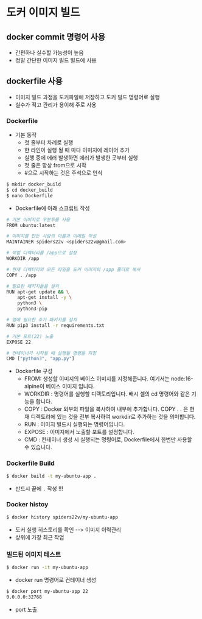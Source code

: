 # 도커 이미지 빌드

## docker commit 명령어 사용
- 간편하나 실수할 가능성이 높음
- 정말 간단한 이미지 빌드 빌드에 사용

## dockerfile 사용
- 이미지 빌드 과정을 도커파일에 저장하고 도커 빌드 명령어로 실행
- 실수가 적고 관리가 용이해 주로 사용

### Dockerfile
- 기본 동작
  - 첫 줄부터 차례로 실행
  - 한 라인이 실행 될 때 마다 이미지에 레이어 추가
  - 실행 중에 에러 발생하면 에러가 발생한 곳부터 실행
  - 첫 줄은 항상 from으로 시작
  - #으로 시작하는 것은 주석으로 인식

```bash
$ mkdir docker_build
$ cd docker_build
$ nano Dockerfile
```

- Dockerfile에 아래 스크립트 작성
```bash
# 기본 이미지로 우분투를 사용
FROM ubuntu:latest

# 이미지를 만든 사람의 이름과 이메일 작성
MAINTAINER spiders22v <spiders22v@gmail.com>

# 작업 디렉터리를 /app으로 설정
WORKDIR /app

# 현재 디렉터리의 모든 파일을 도커 이미지의 /app 폴더로 복사
COPY . /app

# 필요한 패키지들을 설치
RUN apt-get update && \
    apt-get install -y \
    python3 \
    python3-pip

# 앱에 필요한 추가 패키지를 설치
RUN pip3 install -r requirements.txt

# 기본 포트(22) 노출
EXPOSE 22

# 컨테이너가 시작될 때 실행될 명령을 지정
CMD ["python3", "app.py"]
```
- Dockerfile 구성
  - FROM: 생성할 이미지의 베이스 이미지를 지정해줍니다. 여기서는 node:16-alpine이 베이스 이미지 입니다.
  - WORKDIR : 명령어를 실행할 디렉토리입니다. 배시 셸의 cd 명령어와 같은 기능을 합니다.
  - COPY : Docker 외부의 파일을 복사하여 내부에 추가합니다. COPY . . 은 현재 디렉토리에 있는 것을 전부 복사하여 workdir로 추가하는 것을 의미합니다.
  - RUN : 이미지 빌드시 실행되는 명령어입니다.
  - EXPOSE : 이미지에서 노출할 포트를 설정합니다.
  - CMD : 컨테이너 생성 시 실행되는 명령어로, Dockerfile에서 한번만 사용할 수 있습니다.






### Dockerfile Build
```bash
$ docker build -t my-ubuntu-app .
```
- 반드시 끝에 `.` 작성 !!!

### Docker histoy
```bash
$ docker history spiders22v/my-ubuntu-app
```
- 도커 실행 히스토리를 확인 --> 이미지 이력관리
- 상위에 가장 최근 작업



### 빌드된 이미지 테스트
```bash
$ docker run -it my-ubuntu-app
```
- docker run 명령어로 컨테이너 생성


```bash
$ docker port my-ubuntu-app 22
0.0.0.0:32768
```
- port 노출

